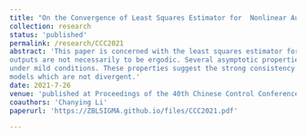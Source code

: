```yaml
---
title: "On the Convergence of Least Squares Estimator for  Nonlinear Autoregressive Models"
collection: research
status: 'published'
permalink: /research/CCC2021
abstract: 'This paper is concerned with the least squares estimator for a basic class of nonlinear autoregressive models, whose
outputs are not necessarily to be ergodic. Several asymptotic properties of the least squares estimator have been established
under mild conditions. These properties suggest the strong consistency of the least squares estimates in nonlinear autoregressive
models which are not divergent.'
date: 2021-7-26
venue: 'published at Proceedings of the 40th Chinese Control Conference'
coauthors: 'Chanying Li'
paperurl: 'https://ZBLSIGMA.github.io/files/CCC2021.pdf'

---
```


